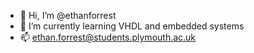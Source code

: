 - 👋 Hi, I’m @ethanforrest
- 🌱 I’m currently learning VHDL and embedded systems
- 📫 ethan.forrest@students.plymouth.ac.uk

<!---
ethanforrest/ethanforrest is a ✨ special ✨ repository because its `README.md` (this file) appears on your GitHub profile.
You can click the Preview link to take a look at your changes.
--->
